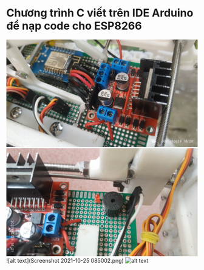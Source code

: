 # Chương trình C viết trên IDE Arduino để nạp code cho ESP8266
![alt text](IMG_20211029_162032.jpg)
![alt text](IMG_20211029_162140.jpg)
![alt text](Screenshot 2021-10-25 085002.png)
![alt text](dangve_bb.PNG)
